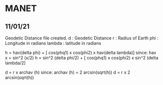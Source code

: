 # MANET

11/01/21
-------------------------------------------------------------------------------------------------------------------------------------------------------------------------------
Geodetic Distance file created.
d : Geodetic Distance
r : Radius of Earth
phi : Longitude in radians
lambda : latitude in radians


h = hav(delta phi) + [ cos(phq1) x cos(phi2) x hav(delta lambda)]
since: hav x = sin^2 (x/2)
h = sin^2 (delta phi/2) + [ cos(phq1) x cos(phi2) x sin^2 (delta lambda/2]

d = r x archav (h)
since: archav (h) = 2 arcsin(sqrt(h))
d = r x 2 arcsin(sqrt(h))
